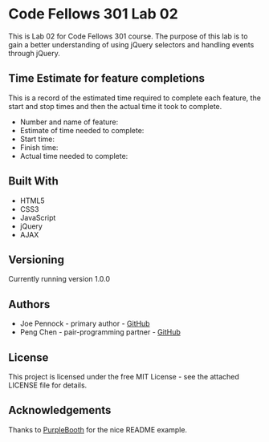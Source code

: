 # Code Fellows 301 Lab 02

This is Lab 02 for Code Fellows 301 course. The purpose of this lab is to gain a better understanding of using jQuery selectors and handling events through jQuery.

## Time Estimate for feature completions

This is a record of the estimated time required to complete each feature, the start and stop times and then the actual time it took to complete.

- Number and name of feature: 
- Estimate of time needed to complete: 
- Start time: 
- Finish time: 
- Actual time needed to complete: 

## Built With
- HTML5
- CSS3
- JavaScript
- jQuery
- AJAX

## Versioning

Currently running version 1.0.0

## Authors

- Joe Pennock - primary author - [GitHub](https://github.com/penjoe)
- Peng Chen - pair-programming partner - [GitHub](https://github.com/PengChen11)

## License

This project is licensed under the free MIT License - see the attached LICENSE file for details.

## Acknowledgements 

Thanks to [PurpleBooth](https://github.com/PurpleBooth) for the nice README example.

